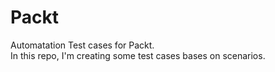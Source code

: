 # Packt
Automatation Test cases for Packt.
<br>
In this repo, I'm creating some test cases bases on scenarios.
